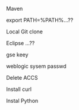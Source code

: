 Maven

export PATH=%PATH%...??


Local Git clone

Eclipse ...??

gse keey

weblogic
sysem passwd

Delete ACCS


Install curl

Instal Python

